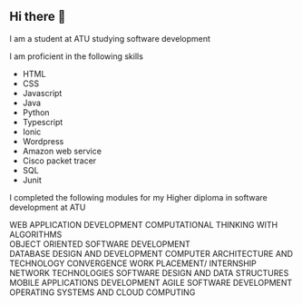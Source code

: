 ## Hi there 👋


I am a student at ATU studying software development

I am proficient in the following skills
* HTML
* CSS
* Javascript
* Java
* Python
* Typescript
* Ionic
* Wordpress
* Amazon web service
* Cisco packet tracer
* SQL
* Junit


I completed the following modules for my Higher diploma in software development at ATU

WEB APPLICATION DEVELOPMENT	
COMPUTATIONAL THINKING WITH ALGORITHMS	
OBJECT ORIENTED SOFTWARE DEVELOPMENT	
DATABASE DESIGN AND DEVELOPMENT
COMPUTER ARCHITECTURE AND TECHNOLOGY CONVERGENCE
WORK PLACEMENT/ INTERNSHIP
NETWORK TECHNOLOGIES
SOFTWARE DESIGN AND DATA STRUCTURES
MOBILE APPLICATIONS DEVELOPMENT	
AGILE SOFTWARE DEVELOPMENT
OPERATING SYSTEMS AND CLOUD COMPUTING	
